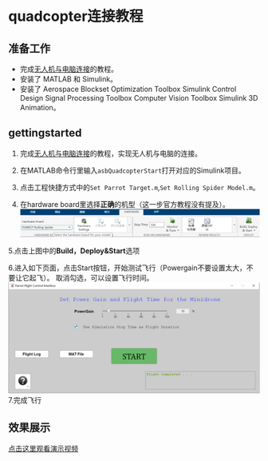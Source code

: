 # quadcopter连接教程

## 准备工作

- 完成[无人机与电脑连接](与电脑连接.md)的教程。
- 安装了 MATLAB 和 Simulink。
- 安装了 Aerospace Blockset
         Optimization Toolbox
         Simulink Control Design
         Signal Processing Toolbox
         Computer Vision Toolbox
          Simulink 3D Animation。
## gettingstarted
1. 完成[无人机与电脑连接](与电脑连接.md)的教程，实现无人机与电脑的连接。

2. 在MATLAB命令行里输入`asbQuadcopterStart`打开对应的Simulink项目。

3. 点击工程快捷方式中的`Set Parrot Target.m`,`Set Rolling Spider Model.m`。

4. 在hardware board里选择**正确**的机型（这一步官方教程没有提及）。
    ![选择机型](image/选择机型.png)
   
5.点击上图中的**Build，Deploy&Start**选项

6.进入如下页面，点击Start按钮，开始测试飞行（Powergain不要设置太大，不要让它起飞）。
  取消勾选，可以设置飞行时间。
    ![飞行页面](image/飞行页面.png)
7.完成飞行
## 效果展示
[点击这里观看演示视频](https://wwszkty.github.io/parrot-rolling-minidrone-with-matlab/index.html)
